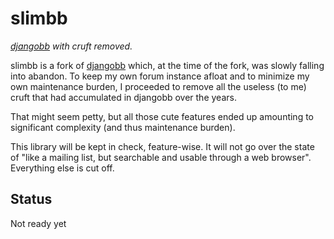 # slimbb

*[djangobb][djangobb] with cruft removed.*

slimbb is a fork of [djangobb][djangobb] which, at the time of the fork, was slowly falling into
abandon. To keep my own forum instance afloat and to minimize my own maintenance burden, I
proceeded to remove all the useless (to me) cruft that had accumulated in djangobb over the years.

That might seem petty, but all those cute features ended up amounting to significant complexity
(and thus maintenance burden).

This library will be kept in check, feature-wise. It will not go over the state of "like a
mailing list, but searchable and usable through a web browser". Everything else is cut off.


## Status

Not ready yet

[djangobb]: http://bitbucket.org/slav0nic/djangobb
